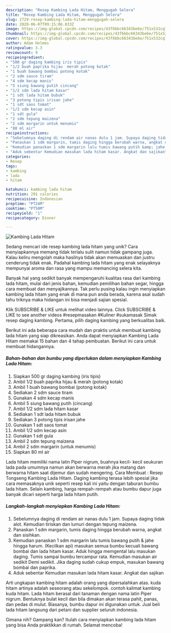 ```yaml
---
description: "Resep Kambing Lada Hitam, Menggugah Selera"
title: "Resep Kambing Lada Hitam, Menggugah Selera"
slug: 2729-resep-kambing-lada-hitam-menggugah-selera
date: 2020-06-07T09:15:06.033Z
image: https://img-global.cpcdn.com/recipes/43f6bbc66343be6e/751x532cq70/kambing-lada-hitam-foto-resep-utama.jpg
thumbnail: https://img-global.cpcdn.com/recipes/43f6bbc66343be6e/751x532cq70/kambing-lada-hitam-foto-resep-utama.jpg
cover: https://img-global.cpcdn.com/recipes/43f6bbc66343be6e/751x532cq70/kambing-lada-hitam-foto-resep-utama.jpg
author: Adam Holmes
ratingvalue: 3.3
reviewcount: 9
recipeingredient:
- "500 gr daging kambing iris tipis"
- "1/2 buah paprika hijau  merah potong kotak"
- "1 buah bawang bombai potong kotak"
- "2 sdm sauce tiram"
- "4 sdm kecap manis"
- "5 siung bawang putih cincang"
- "1/2 sdm lada hitam kasar"
- "1 sdt lada hitam bubuk"
- "3 potong tipis irisan jahe"
- "1 sdt saos tomat"
- "1/2 sdm kecap asin"
- "1 sdt gula"
- "2 sdm tepung maizena"
- "2 sdm margarin untuk menumis"
- "80 ml air"
recipeinstructions:
- "Sebelumnya daging di rendam air nanas dulu 1 jam. Supaya daging tidak alot. Kemudian tiriskan dan lumuri dengan tepung maizena."
- "Panaskan 1 sdm margarin, tumis daging hingga berubah warna, angkat dan sisihkan."
- "Kemudian panaskan 1 sdm margarin lalu tumis bawang putih &amp; jahe hingga harum. (Kecilkan api) masukan semua bumbu kecuali bawang bombai dan lada hitam kasar. Aduk hingga memgental lalu masukan daging. Tumis sampai bumbu tercampur rata. Kemudian masukan air sedikit Demi sedikit. Jika daging sudah cukup empuk, masukan bawang bombai dan paprika."
- "Aduk sebentar Kemudian masukan lada hitam kasar. Angkat dan sajikan"
categories:
- Resep
tags:
- kambing
- lada
- hitam

katakunci: kambing lada hitam 
nutrition: 291 calories
recipecuisine: Indonesian
preptime: "PT24M"
cooktime: "PT50M"
recipeyield: "1"
recipecategory: Dinner

---
```



![Kambing Lada Hitam](https://img-global.cpcdn.com/recipes/43f6bbc66343be6e/751x532cq70/kambing-lada-hitam-foto-resep-utama.jpg)

Sedang mencari ide resep kambing lada hitam yang unik? Cara menyiapkannya memang tidak terlalu sulit namun tidak gampang juga. Kalau keliru mengolah maka hasilnya tidak akan memuaskan dan justru cenderung tidak enak. Padahal kambing lada hitam yang enak selayaknya mempunyai aroma dan rasa yang mampu memancing selera kita.

Banyak hal yang sedikit banyak mempengaruhi kualitas rasa dari kambing lada hitam, mulai dari jenis bahan, kemudian pemilihan bahan segar, hingga cara membuat dan menyajikannya. Tak perlu pusing kalau ingin menyiapkan kambing lada hitam yang enak di mana pun anda berada, karena asal sudah tahu triknya maka hidangan ini bisa menjadi sajian spesial.

Klik SUBSCRIBE &amp; LIKE untuk melihat video lainnya. Click SUBSCRIBE &amp; LIKE to see another videos #resepmasakan #Kuliner #sukamasak Simak resep daging kambing. Pertama, pilih daging kambing yang berkualitas baik.


Berikut ini ada beberapa cara mudah dan praktis untuk membuat kambing lada hitam yang siap dikreasikan. Anda dapat menyiapkan Kambing Lada Hitam memakai 15 bahan dan 4 tahap pembuatan. Berikut ini cara untuk membuat hidangannya.

<!--inarticleads1-->

##### Bahan-bahan dan bumbu yang diperlukan dalam menyiapkan Kambing Lada Hitam:

1. Siapkan 500 gr daging kambing (iris tipis)
1. Ambil 1/2 buah paprika hijau &amp; merah (potong kotak)
1. Ambil 1 buah bawang bombai (potong kotak)
1. Sediakan 2 sdm sauce tiram
1. Gunakan 4 sdm kecap manis
1. Ambil 5 siung bawang putih (cincang)
1. Ambil 1/2 sdm lada hitam kasar
1. Sediakan 1 sdt lada hitam bubuk
1. Sediakan 3 potong tipis irisan jahe
1. Gunakan 1 sdt saos tomat
1. Ambil 1/2 sdm kecap asin
1. Gunakan 1 sdt gula
1. Ambil 2 sdm tepung maizena
1. Ambil 2 sdm margarin (untuk menumis)
1. Siapkan 80 ml air


Lada hitam memiliki nama latin Piper nigrum, buahnya kecil- kecil seukuran lada pada umumnya namun akan berwarna merah jika matang dan berwarna hitam saat dijemur dan sudah mengering. Cara Membuat : Resep Tongseng Kambing Lada Hitam. Daging kambing terasa lebih spesial jika cara memasaknya unik seperti resep kali ini yaitu dengan taburan bumbu lada hitam. Selain kambing, harga rempah-rempah atau bumbu dapur juga banyak dicari seperti harga lada hitam putih. 

<!--inarticleads2-->

##### Langkah-langkah menyiapkan Kambing Lada Hitam:

1. Sebelumnya daging di rendam air nanas dulu 1 jam. Supaya daging tidak alot. Kemudian tiriskan dan lumuri dengan tepung maizena.
1. Panaskan 1 sdm margarin, tumis daging hingga berubah warna, angkat dan sisihkan.
1. Kemudian panaskan 1 sdm margarin lalu tumis bawang putih &amp; jahe hingga harum. (Kecilkan api) masukan semua bumbu kecuali bawang bombai dan lada hitam kasar. Aduk hingga memgental lalu masukan daging. Tumis sampai bumbu tercampur rata. Kemudian masukan air sedikit Demi sedikit. Jika daging sudah cukup empuk, masukan bawang bombai dan paprika.
1. Aduk sebentar Kemudian masukan lada hitam kasar. Angkat dan sajikan


Arti ungkapan kambing hitam adalah orang yang dipersalahkan atas. kuda hitam artinya adalah seseorang atau sekelompok. contoh kalimat kambing kuda hitam. Lada hitam berasal dari tanaman dengan nama latin Piper nigrum. Bentuknya bulat kecil dan bila dimakan akan terasa pahit, panas, dan pedas di mulut. Biasanya, bumbu dapur ini digunakan untuk. Jual beli lada hitam langsung dari petani dan supplier seluruh indonesia. 

Gimana nih? Gampang kan? Itulah cara menyiapkan kambing lada hitam yang bisa Anda praktikkan di rumah. Selamat mencoba!
